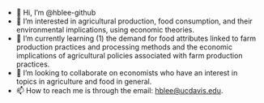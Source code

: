 - 👋 Hi, I’m @hblee-github
- 👀 I’m interested in agricultural production, food consumption, and their environmental implications, using economic theories.
- 🌱 I’m currently learning (1) the demand for food attributes linked to farm production practices and processing methods and the economic implications of agricultural policies associated with farm production practices.
- 💞️ I’m looking to collaborate on economists who have an interest in topics in agriculture and food in general.
- 📫 How to reach me is through the email: hblee@ucdavis.edu.

<!---
hblee-github/hblee-github is a ✨ special ✨ repository because its `README.md` (this file) appears on your GitHub profile.
You can click the Preview link to take a look at your changes.
--->
